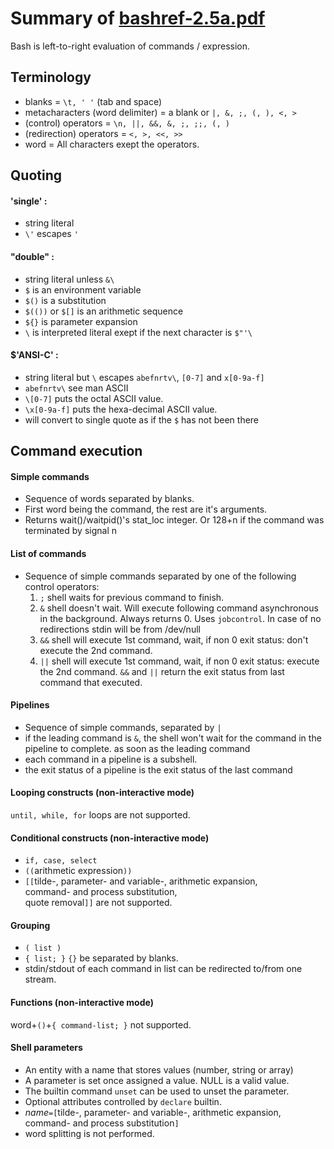 # Summary of [bashref-2.5a.pdf](https://mirror.math.princeton.edu/pub/oldlinux/Linux.old/Ref-docs/manual%20Bash/bashref-2.5a.pdf)
Bash is left-to-right evaluation of commands / expression.
## Terminology
- blanks = `\t, ' '` (tab and space)
- metacharacters (word delimiter) = a blank or `|, &, ;, (, ), <, >`
- (control) operators = `\n, ||, &&, &, ;, ;;, (, )`
- (redirection) operators = `<, >, <<, >>`
- word = All characters exept the operators.
## Quoting
#### 'single' :
- string literal
- `\'` escapes `'`
#### "double" :
- string literal unless `&\`
- `$` is an environment variable
- `$()` is a substitution
- `$(())` or `$[]` is an arithmetic sequence
- `${}` is parameter expansion
- `\` is interpreted literal exept if the next character is `$"'\`
#### $'ANSI-C' :
- string literal but `\` escapes `abefnrtv\`, `[0-7]` and `x[0-9a-f]`
- `abefnrtv\` see man ASCII
- `\[0-7]` puts the octal ASCII value.
- `\x[0-9a-f]` puts the hexa-decimal ASCII value.
- will convert to single quote as if the `$` has not been there

## Command execution
#### Simple commands
- Sequence of words separated by blanks.
- First word being the command, the rest are it's arguments.
- Returns wait()/waitpid()'s stat_loc integer. Or 128+n if the command was terminated by signal n
#### List of commands
- Sequence of simple commands separated by one of the following control operators:
  1. `;` shell waits for previous command to finish.  
  2. `&` shell doesn't wait. Will execute following command asynchronous in the background. Always returns 0. Uses `jobcontrol`. In case of no redirections stdin will be from /dev/null
  3. `&&` shell will execute 1st command, wait, if non 0 exit status: don't execute the 2nd command.
  4. `||` shell will execute 1st command, wait, if non 0 exit status: execute the 2nd command.
`&&` and `||` return the exit status from last command that executed.
#### Pipelines
- Sequence of simple commands, separated by `|`
- if the leading command is `&`, the shell won't wait for the command in the pipeline to complete.
as soon as the leading command
- each command in a pipeline is a subshell.
- the exit status of a pipeline is the exit status of the last command

#### Looping constructs (non-interactive mode)
`until, while, for` loops are not supported.

#### Conditional constructs (non-interactive mode)
- `if, case, select`
- `((`arithmetic expression`))`
- `[[`tilde-, parameter- and variable-, arithmetic expansion,\
    command- and process substitution,\
    quote removal`]]`
are not supported.

#### Grouping
- `( list )`
- `{ list; }` `{}` be separated by blanks.
- stdin/stdout of each command in list can be redirected to/from one stream.
#### Functions (non-interactive mode)
word+`()`+`{ command-list; }` not supported.
#### Shell parameters
- An entity with a name that stores values (number, string or array)
- A parameter is set once assigned a value. NULL is a valid value.
- The builtin command `unset` can be used to unset the parameter.
- Optional attributes controlled by `declare` builtin.
- _name_`=[`tilde-, parameter- and variable-, arithmetic expansion,\
    command- and process substitution`]`
- word splitting is not performed.

